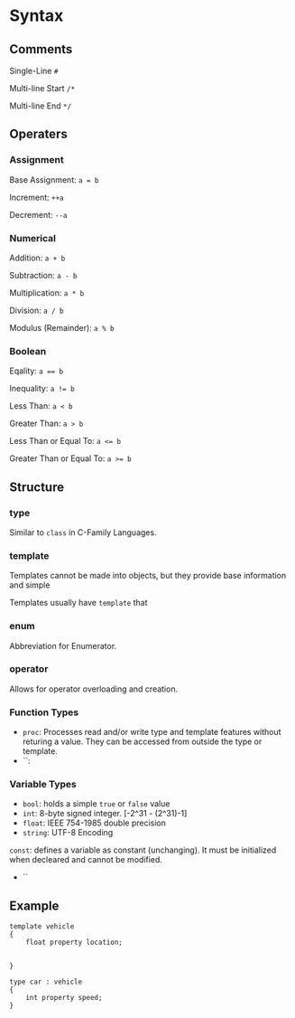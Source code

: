 # Syntax
## Comments
Single-Line	`#`

Multi-line Start	`/*`

Multi-line End	`*/`

## Operaters
### Assignment
Base Assignment:	`a = b`

Increment:	`++a`

Decrement:	`--a`

### Numerical
Addition:	`a + b`

Subtraction:	`a - b`

Multiplication:	`a * b`

Division:	`a / b`

Modulus (Remainder):	`a % b`

### Boolean
Eqality:	`a == b`

Inequality:	`a != b`

Less Than:	`a < b`

Greater Than:	`a > b`

Less Than or Equal To:	`a <= b`

Greater Than or Equal To:	`a >= b`

## Structure
### type
Similar to `class` in C-Family Languages.

### template
Templates cannot be made into objects, but they provide base information and simple 

Templates usually have `template` that

### enum
Abbreviation for Enumerator.

### operator
Allows for operator overloading and creation.

### Function Types
<!--
Option 1:
	[public|protected|private]	[static?]	[void|return type]			12
	uoi				 			sn			vr
	inr inv isr isv onr onv osr osv unr unv usr usv
Option 2:
	
-->
- `proc`: Processes read and/or write type and template features without returing a value. They can be accessed from outside the type or template.
- ``: 

### Variable Types
- `bool`: holds a simple `true` or `false` value
- `int`: 8-byte signed integer. \[-2^31 - (2^31)-1\]
- `float`: IEEE 754-1985 double precision
- `string`: UTF-8 Encoding
<!--
Option 1:
	[public|protected|private]	[static|not]	[constant|not]					12
	uoi							sn				cn
	inn	inc isn isc onn onc osn osc unn unc usn usc
Option 2:
	[private|(private) static|global (public static)]	[constant|not]			6
	psg													cn
	gn gc sn sc pn pc
-->
`const`: defines a variable as constant (unchanging). It must be initialized when decleared and cannot be modified.

- `` 



## Example
```
template vehicle
{
	float property location;

	
}

type car : vehicle
{
	int property speed;
}
```
